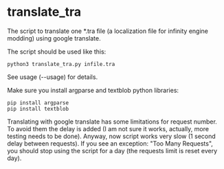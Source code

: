 # translate_tra
The script to translate one \*.tra file (a localization file for infinity engine modding) using google translate.

The script should be used like this:
```
python3 translate_tra.py infile.tra
```
See usage (--usage) for details.

Make sure you install argparse and textblob python libraries: 
```
pip install argparse
pip install textblob
```
Translating with google translate has some limitations for request number. To avoid them the delay is added (I am not sure it works, actually, more testing needs to be done). Anyway, now script works very slow (1 second delay between requests). If you see an exception: "Too Many Requests", you should stop using the script for a day (the requests limit is reset every day).
